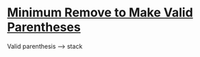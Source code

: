# [Minimum Remove to Make Valid Parentheses](https://leetcode.com/problems/minimum-remove-to-make-valid-parentheses/)

Valid parenthesis --> stack
